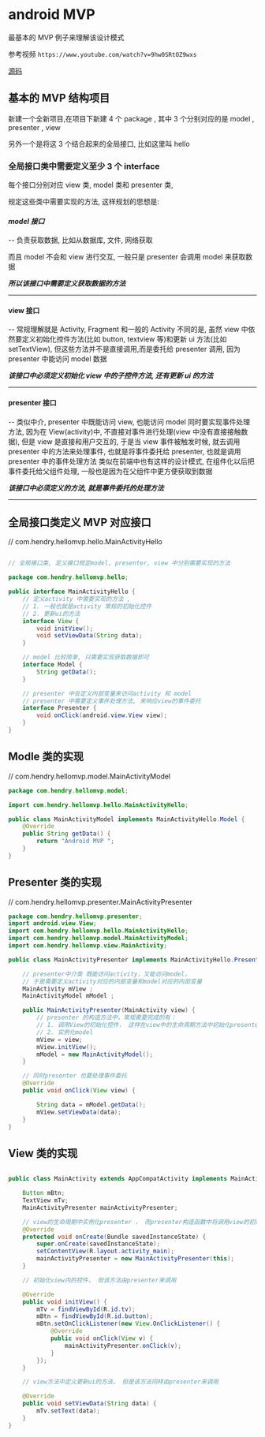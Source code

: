 # android MVP

最基本的 MVP 例子来理解该设计模式

参考视频
`https://www.youtube.com/watch?v=9hw0SRtOZ9wxs`

[源码](https://github.com/ruiqingzheng/HelloMVP.git)

## 基本的 MVP 结构项目

新建一个全新项目,在项目下新建 4 个 package , 其中 3 个分别对应的是 model , presenter , view

另外一个是将这 3 个结合起来的全局接口, 比如这里叫 hello

### 全局接口类中需要定义至少 3 个 interface

每个接口分别对应 view 类, model 类和 presenter 类,

规定这些类中需要实现的方法, 这样规划的思想是:

#### **_model 接口_**

-- 负责获取数据, 比如从数据库, 文件, 网络获取

而且 model 不会和 view 进行交互, 一般只是 presenter 会调用 model 来获取数据

**_所以该接口中需要定义获取数据的方法_**

---

#### **view 接口**

-- 常规理解就是 Activity, Fragment
和一般的 Activity 不同的是, 虽然 view 中依然要定义初始化控件方法(比如 button, textview 等)和更新 ui 方法(比如 setTextView),
但这些方法并不是直接调用,而是委托给 presenter 调用, 因为 presenter 中能访问 model 数据

**_该接口中必须定义初始化 view 中的子控件方法, 还有更新 ui 的方法_**

---

#### **presenter 接口**

-- 类似中介, presenter 中既能访问 view, 也能访问 model
同时要实现事件处理方法, 因为在 View(activity)中, 不直接对事件进行处理(view 中没有直接接触数据),
但是 view 是直接和用户交互的, 于是当 view 事件被触发时候, 就去调用 presenter 中的方法来处理事件,
也就是将事件委托给 presenter, 也就是调用 presenter 中的事件处理方法
类似在前端中也有这样的设计模式, 在组件化以后把事件委托给父组件处理, 一般也是因为在父组件中更方便获取到数据

**_该接口中必须定义的方法, 就是事件委托的处理方法_**

---

## 全局接口类定义 MVP 对应接口

// com.hendry.hellomvp.hello.MainActivityHello

```java

// 全局接口类, 定义接口规定model, presenter, view 中分别需要实现的方法

package com.hendry.hellomvp.hello;

public interface MainActivityHello {
    // 定义activity 中需要实现的方法 ,
    // 1. 一般也就是activity 常规的初始化控件
    // 2. 更新ui的方法
    interface View {
        void initView();
        void setViewData(String data);
    }

    // model 比较简单, 只需要实现获取数据即可
    interface Model {
        String getData();
    }

    // presenter 中会定义内部变量来访问activity 和 model
    // presenter 中需要定义事件处理方法, 来响应view的事件委托
    interface Presenter {
        void onClick(android.view.View view);
    }
}
```

## Modle 类的实现

// com.hendry.hellomvp.model.MainActivityModel

```java
package com.hendry.hellomvp.model;

import com.hendry.hellomvp.hello.MainActivityHello;

public class MainActivityModel implements MainActivityHello.Model {
    @Override
    public String getData() {
        return "Android MVP ";
    }
}
```

## Presenter 类的实现

// com.hendry.hellomvp.presenter.MainActivityPresenter

```java
package com.hendry.hellomvp.presenter;
import android.view.View;
import com.hendry.hellomvp.hello.MainActivityHello;
import com.hendry.hellomvp.model.MainActivityModel;
import com.hendry.hellomvp.view.MainActivity;

public class MainActivityPresenter implements MainActivityHello.Presenter {

    // presenter中介类 既能访问activity，又能访问model，
    // 于是需要定义activity对应的内部变量和model对应的内部变量
    MainActivity mView ;
    MainActivityModel mModel ;

    public MainActivityPresenter(MainActivity view) {
        // presenter 的构造方法中，常规需要完成的有：
        // 1. 调用View的初始化控件， 这样在view中的生命周期方法中初始化presenter实例的时候就会调用该方法， 这样就和我们没有使用mvp模式是类似的或者说一致
        // 2. 实例化model
        mView = view;
        mView.initView();
        mModel = new MainActivityModel();
    }

    // 同时presenter 也要处理事件委托
    @Override
    public void onClick(View view) {

        String data = mModel.getData();
        mView.setViewData(data);
    }
}


```

## View 类的实现

```java

public class MainActivity extends AppCompatActivity implements MainActivityHello.View {

    Button mBtn;
    TextView mTv;
    MainActivityPresenter mainActivityPresenter;

    // view的生命周期中实例化presenter ， 而presenter构造函数中将调用view的初始化view控件， 还有实例化model
    @Override
    protected void onCreate(Bundle savedInstanceState) {
        super.onCreate(savedInstanceState);
        setContentView(R.layout.activity_main);
        mainActivityPresenter = new MainActivityPresenter(this);
    }

    // 初始化view内的控件， 但该方法由presenter来调用

    @Override
    public void initView() {
        mTv = findViewById(R.id.tv);
        mBtn = findViewById(R.id.button);
        mBtn.setOnClickListener(new View.OnClickListener() {
            @Override
            public void onClick(View v) {
                mainActivityPresenter.onClick(v);
            }
        });
    }

    // view方法中定义更新ui的方法， 但是该方法同样由presenter来调用

    @Override
    public void setViewData(String data) {
        mTv.setText(data);
    }
}

```
